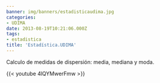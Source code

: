 ```yaml
---
banner: img/banners/estadisticaudima.jpg
categories:
- UDIMA
date: 2013-08-19T10:21:06.000Z
tags:
- estadistica
title: 'Estadística.UDIMA'
---
```


Calculo de medidas de dispersión: media, mediana y moda.

{{< youtube 4lQYMwerFmw >}}
